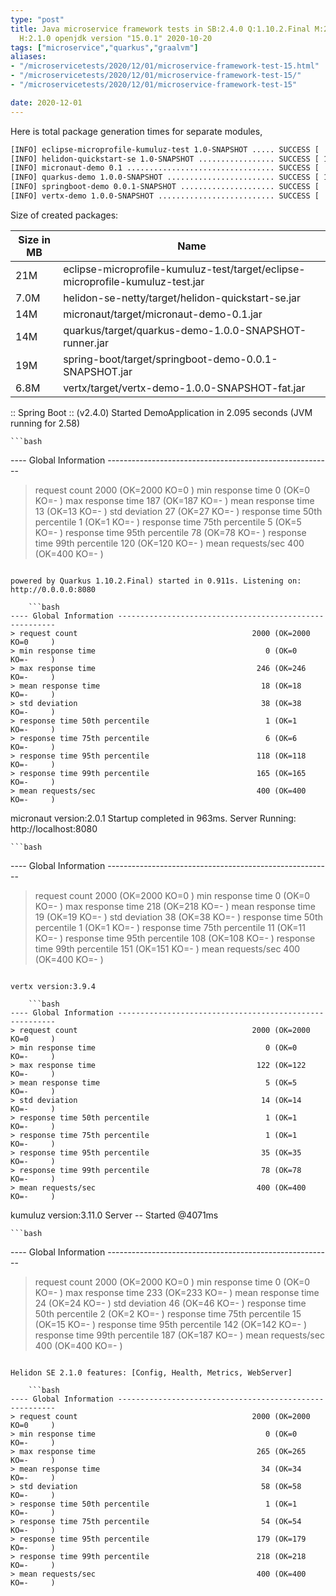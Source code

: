 ```yaml
---
type: "post"
title: Java microservice framework tests in SB:2.4.0 Q:1.10.2.Final M:2.2.0 V:3.9.4
  H:2.1.0 openjdk version "15.0.1" 2020-10-20
tags: ["microservice","quarkus","graalvm"]
aliases:
- "/microservicetests/2020/12/01/microservice-framework-test-15.html"
- "/microservicetests/2020/12/01/microservice-framework-test-15/"
- "/microservicetests/2020/12/01/microservice-framework-test-15"

date: 2020-12-01
---
```

 
Here is total package generation times for separate modules,
```bash
[INFO] eclipse-microprofile-kumuluz-test 1.0-SNAPSHOT ..... SUCCESS [  5.880 s]
[INFO] helidon-quickstart-se 1.0-SNAPSHOT ................. SUCCESS [ 10.508 s]
[INFO] micronaut-demo 0.1 ................................. SUCCESS [  7.293 s]
[INFO] quarkus-demo 1.0.0-SNAPSHOT ........................ SUCCESS [ 15.184 s]
[INFO] springboot-demo 0.0.1-SNAPSHOT ..................... SUCCESS [  7.428 s]
[INFO] vertx-demo 1.0.0-SNAPSHOT .......................... SUCCESS [  3.828 s]
```
Size of created packages:

| Size in MB |  Name |
|------------|-------|
| 21M | eclipse-microprofile-kumuluz-test/target/eclipse-microprofile-kumuluz-test.jar |
| 7.0M | helidon-se-netty/target/helidon-quickstart-se.jar |
| 14M | micronaut/target/micronaut-demo-0.1.jar |
| 14M | quarkus/target/quarkus-demo-1.0.0-SNAPSHOT-runner.jar |
| 19M | spring-boot/target/springboot-demo-0.0.1-SNAPSHOT.jar |
| 6.8M | vertx/target/vertx-demo-1.0.0-SNAPSHOT-fat.jar |


:: Spring Boot :: (v2.4.0) Started DemoApplication in 2.095 seconds (JVM running for 2.58)

    ```bash
---- Global Information --------------------------------------------------------
> request count                                       2000 (OK=2000   KO=0     )
> min response time                                      0 (OK=0      KO=-     )
> max response time                                    187 (OK=187    KO=-     )
> mean response time                                    13 (OK=13     KO=-     )
> std deviation                                         27 (OK=27     KO=-     )
> response time 50th percentile                          1 (OK=1      KO=-     )
> response time 75th percentile                          5 (OK=5      KO=-     )
> response time 95th percentile                         78 (OK=78     KO=-     )
> response time 99th percentile                        120 (OK=120    KO=-     )
> mean requests/sec                                    400 (OK=400    KO=-     )
```

powered by Quarkus 1.10.2.Final) started in 0.911s. Listening on: http://0.0.0.0:8080

    ```bash
---- Global Information --------------------------------------------------------
> request count                                       2000 (OK=2000   KO=0     )
> min response time                                      0 (OK=0      KO=-     )
> max response time                                    246 (OK=246    KO=-     )
> mean response time                                    18 (OK=18     KO=-     )
> std deviation                                         38 (OK=38     KO=-     )
> response time 50th percentile                          1 (OK=1      KO=-     )
> response time 75th percentile                          6 (OK=6      KO=-     )
> response time 95th percentile                        118 (OK=118    KO=-     )
> response time 99th percentile                        165 (OK=165    KO=-     )
> mean requests/sec                                    400 (OK=400    KO=-     )
```

micronaut version:2.0.1 Startup completed in 963ms. Server Running: http://localhost:8080

    ```bash
---- Global Information --------------------------------------------------------
> request count                                       2000 (OK=2000   KO=0     )
> min response time                                      0 (OK=0      KO=-     )
> max response time                                    218 (OK=218    KO=-     )
> mean response time                                    19 (OK=19     KO=-     )
> std deviation                                         38 (OK=38     KO=-     )
> response time 50th percentile                          1 (OK=1      KO=-     )
> response time 75th percentile                         11 (OK=11     KO=-     )
> response time 95th percentile                        108 (OK=108    KO=-     )
> response time 99th percentile                        151 (OK=151    KO=-     )
> mean requests/sec                                    400 (OK=400    KO=-     )
```

vertx version:3.9.4

    ```bash
---- Global Information --------------------------------------------------------
> request count                                       2000 (OK=2000   KO=0     )
> min response time                                      0 (OK=0      KO=-     )
> max response time                                    122 (OK=122    KO=-     )
> mean response time                                     5 (OK=5      KO=-     )
> std deviation                                         14 (OK=14     KO=-     )
> response time 50th percentile                          1 (OK=1      KO=-     )
> response time 75th percentile                          1 (OK=1      KO=-     )
> response time 95th percentile                         35 (OK=35     KO=-     )
> response time 99th percentile                         78 (OK=78     KO=-     )
> mean requests/sec                                    400 (OK=400    KO=-     )
```

kumuluz version:3.11.0 Server -- Started @4071ms

    ```bash
---- Global Information --------------------------------------------------------
> request count                                       2000 (OK=2000   KO=0     )
> min response time                                      0 (OK=0      KO=-     )
> max response time                                    233 (OK=233    KO=-     )
> mean response time                                    24 (OK=24     KO=-     )
> std deviation                                         46 (OK=46     KO=-     )
> response time 50th percentile                          2 (OK=2      KO=-     )
> response time 75th percentile                         15 (OK=15     KO=-     )
> response time 95th percentile                        142 (OK=142    KO=-     )
> response time 99th percentile                        187 (OK=187    KO=-     )
> mean requests/sec                                    400 (OK=400    KO=-     )
```

Helidon SE 2.1.0 features: [Config, Health, Metrics, WebServer]

    ```bash
---- Global Information --------------------------------------------------------
> request count                                       2000 (OK=2000   KO=0     )
> min response time                                      0 (OK=0      KO=-     )
> max response time                                    265 (OK=265    KO=-     )
> mean response time                                    34 (OK=34     KO=-     )
> std deviation                                         58 (OK=58     KO=-     )
> response time 50th percentile                          1 (OK=1      KO=-     )
> response time 75th percentile                         54 (OK=54     KO=-     )
> response time 95th percentile                        179 (OK=179    KO=-     )
> response time 99th percentile                        218 (OK=218    KO=-     )
> mean requests/sec                                    400 (OK=400    KO=-     )
```
